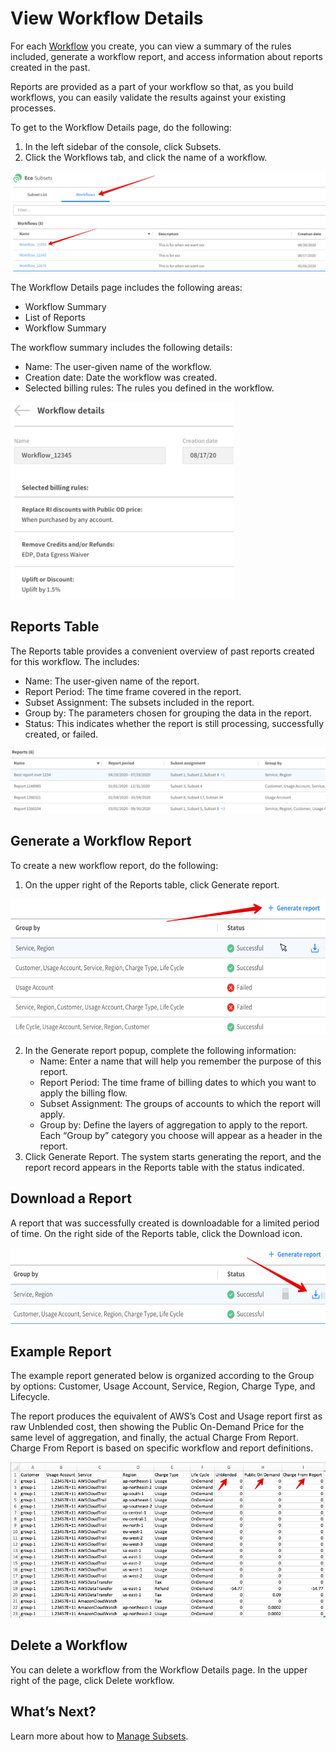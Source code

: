 # View Workflow Details

For each [Workflow](eco/tutorials/manage-workflows) you create, you can view a summary of the rules included, generate a workflow report, and access information about reports created in the past.

Reports are provided as a part of your workflow so that, as you build workflows, you can easily validate the results against your existing processes.

To get to the Workflow Details page, do the following:
1. In the left sidebar of the console, click Subsets.
2. Click the Workflows tab, and click the name of a workflow.

<img src="/eco/_media/tutorials-view-workflow-details-01.png" />

The Workflow Details page includes the following areas:
- Workflow Summary
- List of Reports
- Workflow Summary

The workflow summary includes the following details:
- Name: The user-given name of the workflow.
- Creation date: Date the workflow was created.
- Selected billing rules: The rules you defined in the workflow.

<img src="/eco/_media/tutorials-view-workflow-details-02.png" width="357" height="315" />

## Reports Table

The Reports table provides a convenient overview of past reports created for this workflow. The includes:
- Name: The user-given name of the report.
- Report Period: The time frame covered in the report.
- Subset Assignment: The subsets included in the report.
- Group by: The parameters chosen for grouping the data in the report.
- Status: This indicates whether the report is still processing, successfully created, or failed.

<img src="/eco/_media/tutorials-view-workflow-details-03.png" />

## Generate a Workflow Report

To create a new workflow report, do the following:
1. On the upper right of the Reports table, click Generate report.

<img src="/eco/_media/tutorials-view-workflow-details-04.png" width="600" height="217" />

2. In the Generate report popup, complete the following information:
   - Name: Enter a name that will help you remember the purpose of this report.
   - Report Period: The time frame of billing dates to which you want to apply the billing flow.
   - Subset Assignment: The groups of accounts to which the report will apply.
   - Group by: Define the layers of aggregation to apply to the report. Each “Group by” category you choose will appear as a header in the report.
3. Click Generate Report. The system starts generating the report, and the report record appears in the Reports table with the status indicated.

## Download a Report

A report that was successfully created is downloadable for a limited period of time. On the right side of the Reports table, click the Download icon.

<img src="/eco/_media/tutorials-view-workflow-details-05.png" width="594" height="122" />

## Example Report

The example report generated below is organized according to the Group by options: Customer, Usage Account, Service, Region, Charge Type, and Lifecycle.

The report produces the equivalent of AWS’s Cost and Usage report first as raw Unblended cost, then showing the Public On-Demand Price for the same level of aggregation, and finally, the actual Charge From Report. Charge From Report is based on specific workflow and report definitions.

<img src="/eco/_media/tutorials-view-workflow-details-06.png" />

## Delete a Workflow

You can delete a workflow from the Workflow Details page. In the upper right of the page, click Delete workflow.

## What’s Next?

Learn more about how to [Manage Subsets](cloud-analyzer/tutorials/manage-subsets).
